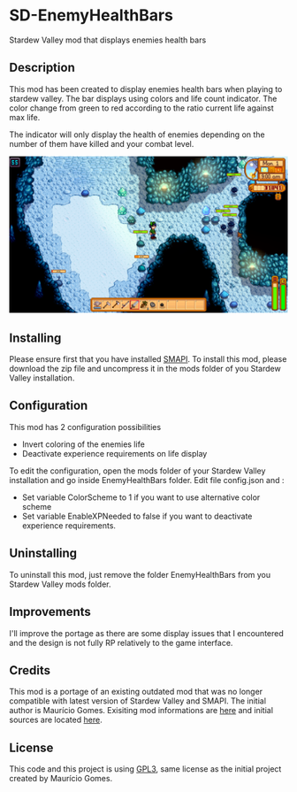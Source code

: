 # SD-EnemyHealthBars
Stardew Valley mod that displays enemies health bars

## Description
This mod has been created to display enemies health bars when playing to stardew valley. The bar displays using colors and life count indicator. The color change from green to red according to the ratio current life against max life.

The indicator will only display the health of enemies depending on the number of them have killed and your combat level.

![Screenshot](https://github.com/TheThor59/SD-EnemyHealthBars/blob/master/Thor.Stardew.Mods.HealthBars/images/screenshot1.png)

## Installing
Please ensure first that you have installed [SMAPI](https://www.smapi.io/).
To install this mod, please download the zip file and uncompress it in the mods folder of you Stardew Valley installation.

## Configuration
This mod has 2 configuration possibilities
- Invert coloring of the enemies life
- Deactivate experience requirements on life display

To edit the configuration, open the mods folder of your Stardew Valley installation and go inside EnemyHealthBars folder. Edit file config.json and :
- Set variable ColorScheme to 1 if you want to use alternative color scheme
- Set variable EnableXPNeeded to false if you want to deactivate experience requirements.

## Uninstalling
To uninstall this mod, just remove the folder EnemyHealthBars from you Stardew Valley mods folder.

## Improvements
I'll improve the portage as there are some display issues that I encountered and the design is not fully RP relatively to the game interface.

## Credits
This mod is a portage of an existing outdated mod that was no longer compatible with latest version of Stardew Valley and SMAPI. The initial author is Maurício Gomes. Exisiting mod informations are [here](https://www.nexusmods.com/stardewvalley/mods/193) and initial sources are located [here](https://gitlab.com/speeder1/SMAPIHealthbarMod).

## License
This code and this project is using [GPL3](https://gnu.org/licenses/gpl.html), same license as the initial project created by Maurício Gomes.

